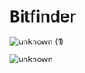 # Bitfinder

![unknown (1)](https://user-images.githubusercontent.com/93740943/166315590-b1716131-8ba7-449f-8de7-94287122efbc.png)

![unknown](https://user-images.githubusercontent.com/93740943/166315381-b05251ff-125b-49c6-a777-0b0df3a61746.png)

